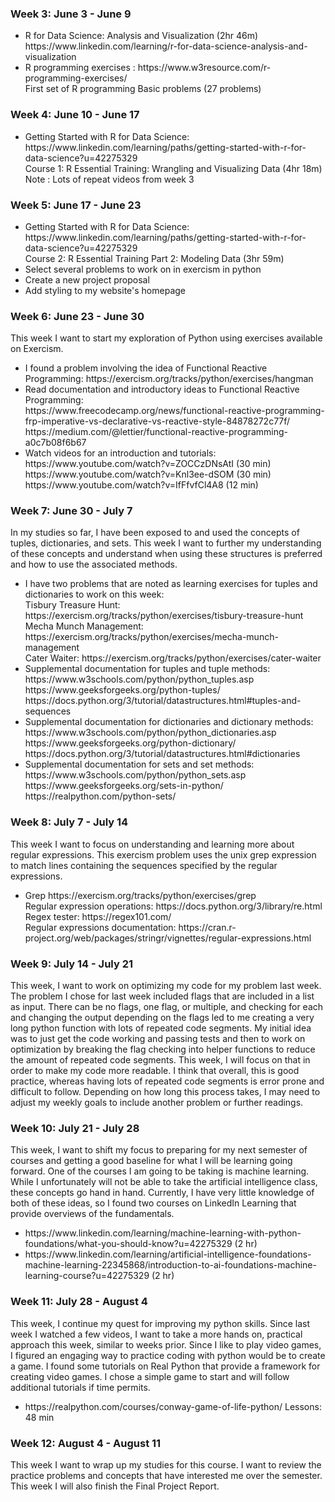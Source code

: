 ### Week 3: June 3 - June 9
<ul> 
    <li> R for Data Science: Analysis and Visualization (2hr 46m) https://www.linkedin.com/learning/r-for-data-science-analysis-and-visualization</li>
    <li> R programming exercises : https://www.w3resource.com/r-programming-exercises/ <br>
        First set of R programming Basic problems (27 problems)
    </li>
</ul>
    
    
### Week 4: June 10 - June 17
<ul>
    <li> Getting Started with R for Data Science: https://www.linkedin.com/learning/paths/getting-started-with-r-for-data-science?u=42275329 <br>
        Course 1: R Essential Training: Wrangling and Visualizing Data (4hr 18m) </li>
        Note : Lots of repeat videos from week 3
</ul>

### Week 5: June 17 - June 23
<ul>
    <li> Getting Started with R for Data Science: https://www.linkedin.com/learning/paths/getting-started-with-r-for-data-science?u=42275329 <br>
        Course 2: R Essential Training Part 2: Modeling Data (3hr 59m) </li>
    <li> Select several problems to work on in exercism in python </li>
    <li> Create a new project proposal</li>
    <li> Add styling to my website's homepage</li>
</ul>

### Week 6: June 23 - June 30
This week I want to start my exploration of Python using exercises available on Exercism. <br>
<ul>
    <li>I found a problem involving the idea of Functional Reactive Programming: https://exercism.org/tracks/python/exercises/hangman</li>
    <li>Read documentation and introductory ideas to Functional Reactive Programming: <br>
        https://www.freecodecamp.org/news/functional-reactive-programming-frp-imperative-vs-declarative-vs-reactive-style-84878272c77f/ <br>
        https://medium.com/@lettier/functional-reactive-programming-a0c7b08f6b67 <br>
    </li>
    <li>Watch videos for an introduction and tutorials: <br>
        https://www.youtube.com/watch?v=ZOCCzDNsAtI (30 min)<br>
        https://www.youtube.com/watch?v=Knl3ee-dSOM (30 min)<br>
        https://www.youtube.com/watch?v=IfFfvfCl4A8 (12 min)<br>  
    </li>
</ul>

### Week 7: June 30 - July 7
In my studies so far, I have been exposed to and used the concepts of tuples, dictionaries, and sets. This week I want to further my understanding of these concepts and understand when using these structures is preferred and how to use the associated methods.
<ul>
    <li>I have two problems that are noted as learning exercises for tuples and dictionaries to work on this week:<br>
    Tisbury Treasure Hunt: https://exercism.org/tracks/python/exercises/tisbury-treasure-hunt<br>
    Mecha Munch Management: https://exercism.org/tracks/python/exercises/mecha-munch-management<br>
    Cater Waiter: https://exercism.org/tracks/python/exercises/cater-waiter <br>
    <li>Supplemental documentation for tuples and tuple methods:<br>
        https://www.w3schools.com/python/python_tuples.asp <br>
        https://www.geeksforgeeks.org/python-tuples/<br>
        https://docs.python.org/3/tutorial/datastructures.html#tuples-and-sequences <br>
    </li>
    <li>Supplemental documentation for dictionaries and dictionary methods:<br>
        https://www.w3schools.com/python/python_dictionaries.asp<br>
        https://www.geeksforgeeks.org/python-dictionary/<br>
        https://docs.python.org/3/tutorial/datastructures.html#dictionaries<br>  
    </li>
    <li>Supplemental documentation for sets and set methods:<br>
        https://www.w3schools.com/python/python_sets.asp<br>
        https://www.geeksforgeeks.org/sets-in-python/<br>
        https://realpython.com/python-sets/<br>
    </li>
</ul>


### Week 8: July 7 - July 14
This week I want to focus on understanding and learning more about regular expressions. This exercism problem uses the unix grep expression to match lines containing the sequences specified by the regular expressions. 
<ul>
    <li> Grep https://exercism.org/tracks/python/exercises/grep </li>
    Regular expression operations: https://docs.python.org/3/library/re.html<br>
    Regex tester: https://regex101.com/ <br>
    Regular expressions documentation: https://cran.r-project.org/web/packages/stringr/vignettes/regular-expressions.html <br>
</ul>


### Week 9: July 14 - July 21
This week, I want to work on optimizing my code for my problem last week. The problem I chose for last week included flags that are included in a list as input. There can be no flags, one flag, or multiple, and checking for each and changing the output depending on the flags led to me creating a very long python function with lots of repeated code segments. My initial idea was to just get the code working and passing tests and then to work on optimization by breaking the flag checking into helper functions to reduce the amount of repeated code segments. This week, I will focus on that in order to make my code more readable. I think that overall, this is good practice, whereas having lots of repeated code segments is error prone and difficult to follow. Depending on how long this process takes, I may need to adjust my weekly goals to include another problem or further readings.<br>
    
    
### Week 10: July 21 - July 28
This week, I want to shift my focus to preparing for my next semester of courses and getting a good baseline for what I will be learning going forward. One of the courses I am going to be taking is machine learning. While I unfortunately will not be able to take the artificial intelligence class, these concepts go hand in hand. Currently, I have very little knowledge of both of these ideas, so I found two courses on LinkedIn Learning that provide overviews of the fundamentals.<br>
<ul>
    <li> https://www.linkedin.com/learning/machine-learning-with-python-foundations/what-you-should-know?u=42275329 (2 hr) </li>
    <li> https://www.linkedin.com/learning/artificial-intelligence-foundations-machine-learning-22345868/introduction-to-ai-foundations-machine-learning-course?u=42275329 (2 hr) </li>
</ul>

### Week 11: July 28 - August 4
This week, I continue my quest for improving my python skills. Since last week I watched a few videos, I want to take a more hands on, practical approach this week, similar to weeks prior. Since I like to play video games, I figured an engaging way to practice coding with python would be to create a game. I found some tutorials on Real Python that provide a framework for creating video games. I chose a simple game to start and will follow additional tutorials if time permits. 
<ul>
    <li>
        https://realpython.com/courses/conway-game-of-life-python/ Lessons: 48 min
    </li>
</ul>

### Week 12: August 4 - August 11
This week I want to wrap up my studies for this course. I want to review the practice problems and concepts that have interested me over the semester. This week I will also finish the Final Project Report. <br>


    

    